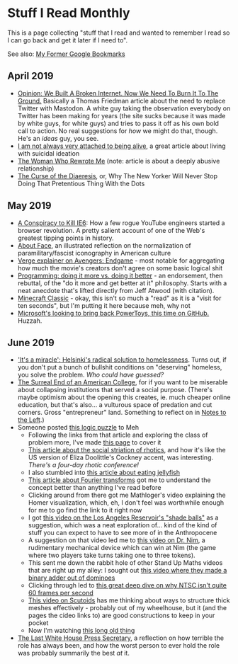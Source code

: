 # Stuff I Read Monthly

This is a page collecting "stuff that I read and wanted to remember I read so I can go back and get it later if I need to".

See also: [My Former Google Bookmarks][Old Bookmarks]

[Old Bookmarks]: 878e8967-fa5d-423d-8ac0-b369138ae10f.md

## April 2019

- [Opinion: We Built A Broken Internet. Now We Need To Burn It To The Ground.](https://www.buzzfeednews.com/article/mikemonteiro/we-built-a-broken-internet-now-we-need-to-burn-it) Basically a Thomas Friedman article about the need to replace Twitter with Mastodon. A white guy taking the observation everybody on Twitter has been making for years (the site sucks because it was made by white guys, for white guys) and tries to pass it off as his own bold call to action. No real suggestions for *how* we might do that, though. He's an *ideas* guy, you see.
- [I am not always very attached to being alive](https://theoutline.com/post/7267/living-with-passive-suicidal-ideation), a great article about living with suicidal ideation
- [The Woman Who Rewrote Me](https://electricliterature.com/the-woman-who-tried-to-rewrite-me/) (note: article is about a deeply abusive relationship)
- [The Curse of the Diaeresis](https://www.newyorker.com/culture/culture-desk/the-curse-of-the-diaeresis), or, Why The New Yorker Will Never Stop Doing That Pretentious Thing With the Dots

## May 2019

- [A Conspiracy to Kill IE6](http://blog.chriszacharias.com/a-conspiracy-to-kill-ie6): How a few rogue YouTube engineers started a browser revolution. A pretty salient account of one of the Web's greatest tipping points in history.
- [About Face](https://popula.com/2019/02/24/about-face/), an illustrated reflection on the normalization of paramilitary/fascist iconography in American culture
- [Verge explainer on Avengers: Endgame](https://www.theverge.com/2019/5/9/18537370/avengers-endgame-questions-answered-black-widow-tony-stark-captain-america-how-does-time-travel-work) - most notable for aggregating how much the movie's creators don't agree on some basic logical shit
- [Programming: doing it more vs. doing it better](https://kevinmartinjose.com/2019/04/08/programming-doing-it-more-vs-doing-it-better/) - an endorsement, then rebuttal, of the "do it more and get better at it" philosophy. Starts with a neat anecdote that's lifted directly from Jeff Atwood (with citation).
- [Minecraft Classic](https://classic.minecraft.net/) - okay, this isn't so much a "read" as it is a "visit for ten seconds", but I'm putting it here because meh, why not
- [Microsoft's looking to bring back PowerToys, this time on GitHub.](https://github.com/Microsoft/PowerToys) Huzzah.

## June 2019

- ['It's a miracle': Helsinki's radical solution to homelessness](https://www.theguardian.com/cities/2019/jun/03/its-a-miracle-helsinkis-radical-solution-to-homelessness). Turns out, if you don't put a bunch of bullshit conditions on "deserving" homeless, you solve the problem. *Who could have guessed?*
- [The Surreal End of an American College](https://www.theatlantic.com/education/archive/2019/06/what-its-like-when-your-college-shuts-down/591862/), for if you want to be miserable about collapsing institutions that served a social purpose. (There's maybe optimism about the opening this creates, ie. much cheaper online education, but that's also... a vulturous space of predation and cut corners. Gross "entrepreneur" land. Something to reflect on in [Notes to the Left](d601d7ba-522b-4d6d-9e3b-101885e7aa00.md).)
- Someone posted [this logic puzzle](http://nautil.us/blog/-the-logic-puzzle-you-can-only-solve-with-your-brightest-friend) to Meh
  - Following the links from that article and exploring the class of problem more, I've made [this page](6c383b1d-bea5-4652-a1f0-9d207b47461b.md) to cover it
  - [This article about the social striation of rhotics](http://nautil.us/blog/why-the-r-sound-became-a-famous-social-differentiator), and how it's like the US version of Eliza Doolittle's Cockney accent, was interesting. *There's a four-day rhotic conference!*
  - I also stumbled into [this article about eating jellyfish](https://horizon-magazine.eu/article/jellyfish-researchers-want-you-start-thinking-about-these-creatures-your-next-meal.html)
  - [This article about Fourier transforms](http://nautil.us/blog/-the-math-trick-behind-mp3s-jpegs-and-homer-simpsons-face) got me to understand the concept better than anything I've read before
  - Clicking around from there got me Mathloger's video explaining the Homer visualization, which, eh, I don't feel was worthwhile enough for me to go find the link to it right now
  - I got [this video on the Los Angeles Reservoir's "shade balls"](https://www.youtube.com/watch?v=uxPdPpi5W4o) as a suggestion, which was a neat exploration of... kind of the kind of stuff you can expect to have to see more of in the Anthropocene
  - A suggestion on that video led me to [this video on Dr. Nim](https://www.youtube.com/watch?v=9KABcmczPdg), a rudimentary mechanical device which can win at Nim (the game where two players take turns taking one to three tokens).
  - This sent me down the rabbit hole of other Stand Up Maths videos that are right up my alley: I sought out [this video where they made a binary adder out of dominoes](https://www.youtube.com/watch?v=OpLU__bhu2w)
  - Clicking through led to [this great deep dive on why NTSC isn't quite 60 frames per second](https://www.youtube.com/watch?v=3GJUM6pCpew)
  - [This video on Scutoids](https://www.youtube.com/watch?v=2_NZ1ql8B8Y) has me thinking about ways to structure thick meshes effectively - probably out of my wheelhouse, but it (and the pages the cideo links to) are good constructions to keep in your pocket
  - Now I'm watching [this long old thing](https://www.youtube.com/watch?v=6JwEYamjXpA)
- [The Last White House Press Secretary](https://www.truthdig.com/articles/the-last-white-house-press-secretary/), a reflection on how terrible the role has always been, and how the worst person to ever hold the role was probably summarily the best *at* it.

